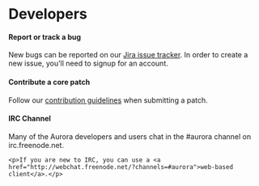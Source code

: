 # Developers
<div class="row-fluid">
  <h4 name="reportbugs">Report or track a bug</h4>
  <p>New bugs can be reported on our <a href="http://issues.apache.org/jira/browse/AURORA">Jira issue tracker</a>. In order to create a new issue, you'll need to signup for an account.</p>

  <h4 name="contribute">Contribute a core patch</h4>
  <p>Follow our <a href="/docs/howtocontribute/">contribution guidelines</a> when submitting a patch.</p>

  <h4 name="ircchannel">IRC Channel</h4>
	<p>Many of the Aurora developers and users chat in the #aurora channel on irc.freenode.net.</p>
	
	<p>If you are new to IRC, you can use a <a href="http://webchat.freenode.net/?channels=#aurora">web-based client</a>.</p>
</div>
